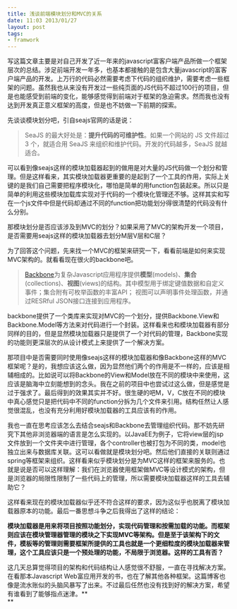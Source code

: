 ```yaml
---
title: 浅谈前端模块划分和MVC的关系
date: 11:03 2013/01/27
layout: post
tags:
- framwork
---
```

写这篇文章主要是对自己开发了近一年来的javascript富客户端产品所做一个框架层次的总结。涉足前端开发一年多，也基本都接触的是包含大量javascript的富客户端产品的开发。上万行的代码必然需要考虑下代码的组织维护，需要考虑一些框架的问题。虽然我也从来没有开发过一些纯页面的JS代码不超过100行的项目，但是也能感受到前端的变化，能够感觉得到前端对于框架的急迫需求。然而我也没有达到开发真正意义框架的高度，但是也不妨做一下前期的探索。

先谈谈模块划分吧，引自seajs官网的话是说：

> SeaJS 的最大好处是：**提升代码的可维护性**。如果一个网站的 JS 文件超过 3 个，就适合用 SeaJS 来组织和维护代码。开发的代码越多，SeaJS 就越适合。

可以看到像seajs这样的模块加载器起到的做用是对大量的JS代码做一个划分和管理。但是这样看来，其实模块加载器更重要的是起到了一个工具的作用，实际上关键的是我们自己需要把程序模块化，哪怕是简单的用function包装起来。所以只是简单的利用这些模块加载库实现对于代码的一个模块化管理还不够。这样其实和写在一个js文件中但是代码却通过不同的function把功能划分得很清楚的代码没有什么分别。  


那模块划分是否应该涉及到MVC的划分？如果采用了MVC的架构开发一个项目，是否需要用seajs这样的模块加载器去划分M层V层和C层？

为了回答这个问题，先来找一个MVC的框架来研究一下，看看前端是如何来实现MVC架构的。就看看现在很火的backbone吧。

> [Backbone](http://github.com/documentcloud/backbone/)<span>为复杂Javascript应用程序提供</span>**模型**<span>(models)、</span>**集合**<span>(collections)、</span>**视图**<span>(views)的结构。其中模型用于绑定键值数据和自定义事件；集合附有可枚举函数的丰富API； 视图可以声明事件处理函数，并通过RESRful JSON接口连接到应用程序。</span>

backbone提供了一个类库来实现对MVC的一个划分，提供Backbone.View和Backbone.Model等方法来对代码进行一个封装。这样看来也和模块加载器有部分同样的目的，但是显然模块加载器只是提供了一个对代码的管理，Backbone实现的功能则更深层次的从设计模式上来提供了一个解决方案。

那项目中是否需要同时使用像seajs这样的模块加载器和像Backbone这样的MVC框架呢？是的，我想应该这么做，因为显然他们两个的作用是不一样的，应该是相辅相成的。比如说可以将Backbone的View和Model放在不同的模块中来使用，这应该是脑海中立刻能想到的念头。我在之前的项目中也尝试过这么做，但是感觉是过于强求了。最后得到的效果其实并不好。很生硬的吧M，V，C放在不同的模块中真心感觉只是把代码中不同的function分拆为几个文件来引用。结构任然让人感觉很混乱，也没有充分利用好模块加载器的工具应该有的作用。

我也一直在思考应该怎么去结合seajs和Backbone去管理组织代码。那不妨先研究下其他非浏览器端的语言是怎么实现的。以JavaEE为例子，它将view层的jsp文件放到一个文件夹中进行管理，各个controller也被打包为不同的类，model也独立出来与数据库关联。这可以看做就是模块划分吧。然后他们直接的关联则通过spring等框架来组织。这样看来似乎模块划分是为MVC这样的框架来服务的。也就是说是否可以这样理解：我们在浏览器使用框架做MVC等设计模式的架构，但是浏览器的局限性限制了一些代码上的管理，所以需要模块加载器这样的工具去辅助它？

这样看来现在的模块加载器似乎还不符合这样的要求，因为这似乎也脱离了模块加载器原本的功能。最后一番思想斗争之后我得出了这样的结论：

**模块加载器是用来将项目按照功能划分，实现代码管理和按需加载的功能。而框架则应该在模块管理器管理的模块之下实现MVC等架构。但是至于该架构下的文件，模板等的管理则需要框架所提供的工具也就是一个更细粒度的模块加载器来管理，这个工具应该只是一个预处理的功能，不局限于浏览器。这样的工具有否？**  


<span class="edui-filter-decoration-none">这几天总算觉得项目的架构和代码结构让人感觉很不舒服，一直在寻找解决方案。在看那本Javascript Web富应用开发的书，也在了解其他各种框架。这篇博客也像是流水账似的头脑风暴写了出来。不过最后任然也没有找到好的解决方案，希望有谁看到了能够指点迷津。</span>**  
**